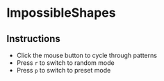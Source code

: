 ImpossibleShapes
================

Instructions
------------
- Click the mouse button to cycle through patterns
- Press `r` to switch to random mode
- Press `p` to switch to preset mode
